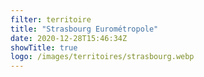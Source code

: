 ```yaml
---
filter: territoire
title: "Strasbourg Eurométropole"
date: 2020-12-28T15:46:34Z
showTitle: true
logo: /images/territoires/strasbourg.webp
---
```

